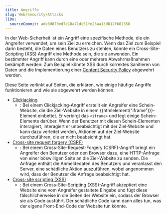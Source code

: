 ```yaml
---
title: Angriffe
slug: Web/Security/Attacks
l10n:
  sourceCommit: ade8d870ed7e18a71dc51fe25aa13d812fb82558
---
```


In der Web-Sicherheit ist ein Angriff eine spezifische Methode, die ein Angreifer verwendet, um sein Ziel zu erreichen. Wenn das Ziel zum Beispiel darin besteht, die Daten eines Benutzers zu stehlen, könnte ein Cross-Site-Scripting (XSS) Angriff eine Methode sein, die sie anwenden. Ein bestimmter Angriff kann durch eine oder mehrere Abwehrmaßnahmen bekämpft werden: Zum Beispiel könnte XSS durch korrektes Sanitieren von Daten und die Implementierung einer [Content Security Policy](/de/docs/Web/HTTP/Guides/CSP) abgewehrt werden.

Diese Seite verlinkt auf Seiten, die erklären, wie einige häufige Angriffe funktionieren und wie sie abgewehrt werden können.

- [Clickjacking](/de/docs/Web/Security/Attacks/Clickjacking)
  - : Bei einem Clickjacking-Angriff erstellt ein Angreifer eine Schein-Website, die die Ziel-Website in einem {{htmlelement("iframe")}}-Element einbettet. Er verbirgt das `<iframe>` und legt einige Schein-Elemente darüber. Wenn der Benutzer mit diesen Schein-Elementen interagiert, interagiert er unbeabsichtigt mit der Ziel-Website und kann dazu verleitet werden, Aktionen auf der Ziel-Website durchzuführen, die er nicht beabsichtigt hat.
- [Cross-site request forgery (CSRF)](/de/docs/Web/Security/Attacks/CSRF)
  - : Bei einem Cross-Site-Request-Forgery (CSRF)-Angriff bringt ein Angreifer den Benutzer oder den Browser dazu, eine HTTP-Anfrage von einer böswilligen Seite an die Ziel-Website zu senden. Die Anfrage enthält die Anmeldedaten des Benutzers und veranlasst den Server, eine schädliche Aktion auszuführen, wobei angenommen wird, dass der Benutzer die Anfrage beabsichtigt hat.
- [Cross-site scripting (XSS)](/de/docs/Web/Security/Attacks/XSS)
  - : Bei einem Cross-Site-Scripting (XSS)-Angriff akzeptiert eine Website eine vom Angreifer gestaltete Eingabe und fügt diese fälschlicherweise in die Seiten der Website ein, sodass der Browser sie als Code ausführt. Der schädliche Code kann dann alles tun, was der eigene Front-End-Code der Website tun könnte.
